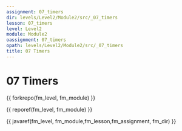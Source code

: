```yaml
---
assignment: 07_timers
dir: levels/Level2/Module2/src/_07_timers
lesson: 07_timers
level: Level2
module: Module2
oassignment: 07_timers
opath: levels/Level2/Module2/src/_07_timers
title: 07 Timers
---
```

# 07 Timers

{{ forkrepo(fm_level, fm_module) }}

{{ reporef(fm_level, fm_module) }}




{{ javaref(fm_level, fm_module,fm_lesson,fm_assignment, fm_dir) }}

